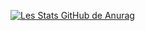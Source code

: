 [![Les Stats GitHub de Anurag](https://github-readme-stats.vercel.app/api?username=YannisBnb)](https://github.com/anuraghazra/github-readme-stats)
